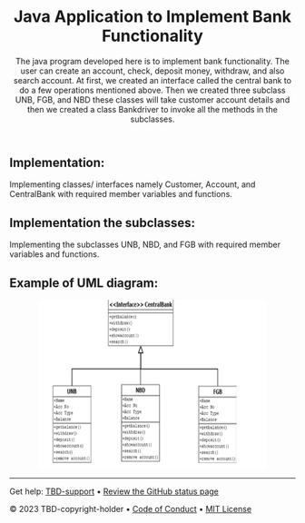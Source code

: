 <header>

<!--
  <<< Author notes: Course header >>>
  Read <https://skills.github.com/quickstart> for more information about how to build courses using this template.
  Include a 1280×640 image, course name in sentence case, and a concise description in emphasis.
  In your repository settings: enable template repository, add your 1280×640 social image, auto delete head branches.
  Next to "About", add description & tags; disable releases, packages, & environments.
  Add your open source license, GitHub uses the MIT license.
-->

# Java Application to Implement Bank Functionality

The java program developed here is to implement bank functionality. The user can create an account, check,  deposit money, withdraw, and also search account. At first, we created an interface called the central bank to do a few operations mentioned above. Then we created three subclass UNB, FGB, and NBD these classes will take customer account details and then we created a class Bankdriver to invoke all the methods in the subclasses.

</header>

<!--
  <<< Author notes: Step 1 >>>
  Choose 3-5 steps for your course.
  The first step is always the hardest, so pick something easy!
  Link to docs.github.com for further explanations.
  Encourage users to open new tabs for steps!
  TBD-step-1-notes.
-->

## Implementation:
<!--
_Welcome to "TBD-course-name"! :wave:_

TBD-step-1-information

**What is _TBD-term-1_**: TBD-definition-1

### :keyboard: Activity: TBD-step-1-name
-->
Implementing classes/ interfaces namely Customer, Account, and CentralBank with required member variables and functions.

## Implementation the subclasses:
Implementing the subclasses UNB, NBD, and FGB with required member variables and functions.

## Example of UML diagram:
<p align="center"><img align="center" src="https://github.com/akakiev/long-term-project-bank-java/blob/main/b1.png" height="300" width="400" /></p>

<footer>

<!--
  <<< Author notes: Footer >>>
  Add a link to get support, GitHub status page, code of conduct, license link.
-->

---

Get help: [TBD-support](TBD-support-link) &bull; [Review the GitHub status page](https://www.githubstatus.com/)

&copy; 2023 TBD-copyright-holder &bull; [Code of Conduct](https://www.contributor-covenant.org/version/2/1/code_of_conduct/code_of_conduct.md) &bull; [MIT License](https://gh.io/mit)

</footer>
